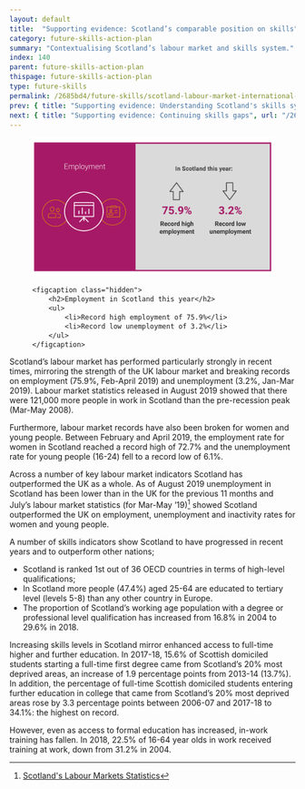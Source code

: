 ```yaml
---
layout: default
title:  "Supporting evidence: Scotland’s comparable position on skills"
category: future-skills-action-plan
summary: "Contextualising Scotland’s labour market and skills system."
index: 140
parent: future-skills-action-plan
thispage: future-skills-action-plan
type: future-skills
permalink: /2685bd4/future-skills/scotland-labour-market-international-position-skills/
prev: { title: "Supporting evidence: Understanding Scotland's skills system", url: "/2685bd4/future-skills/understanding-scotland-skills-system/" }
next: { title: "Supporting evidence: Continuing skills gaps", url: "/2685bd4/future-skills/continuing-skills-gaps" }
---
```


<figure>
    <img src="/assets/images/infographics/fsap-labour-market-and-international.svg" alt="" />

    <figcaption class="hidden">
        <h2>Employment in Scotland this year</h2>
        <ul>
            <li>Record high employment of 75.9%</li>
            <li>Record low unemployment of 3.2%</li>
        </ul>
    </figcaption>
</figure>

Scotland’s labour market has performed particularly strongly in recent times, mirroring the strength of the UK labour market and breaking records on employment (75.9%, Feb-April 2019) and unemployment (3.2%, Jan-Mar 2019). Labour market statistics released in August 2019 showed that there were 121,000 more people in work in Scotland than the pre-recession peak (Mar-May 2008).  

Furthermore, labour market records have also been broken for women and young people. Between February and April 2019, the employment rate for women in Scotland reached a record high of 72.7% and the unemployment rate for young people (16-24) fell to a record low of 6.1%.

Across a number of key labour market indicators Scotland has outperformed the UK as a whole. As of August 2019  unemployment in Scotland has been lower than in the UK for the previous 11 months and July’s labour market statistics (for Mar-May ’19)[^1] showed Scotland outperformed the UK on employment, unemployment and inactivity rates for women and young people.

A number of skills indicators show Scotland to have progressed in recent years and to outperform other nations;

- Scotland is ranked 1st out of 36 OECD countries in terms of high-level qualifications;
- In Scotland more people (47.4%) aged 25-64 are educated to tertiary level (levels 5-8) than any other country in Europe.
- The proportion of Scotland’s working age population with a degree or professional level qualification has increased from 16.8% in 2004 to 29.6% in 2018.

Increasing skills levels in Scotland mirror enhanced access to full-time higher and further education. In 2017-18, 15.6% of Scottish domiciled students starting a full-time first degree came from Scotland’s 20% most deprived areas, an increase of 1.9 percentage points from 2013-14 (13.7%). In addition, the percentage of full-time Scottish domiciled students entering further education in college that came from Scotland’s 20% most deprived areas rose by 3.3 percentage points between 2006-07 and 2017-18 to 34.1%: the highest on record.

However, even as access to formal education has increased, in-work training has fallen. In 2018, 22.5% of 16-64 year olds in work received training at work, down from 31.2% in 2004.

[^1]: [Scotland's Labour Markets Statistics](https://www2.gov.scot/Topics/Statistics/Browse/Labour-Market/LMTrends)
